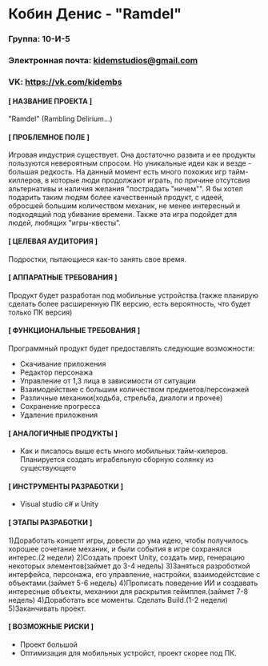 # Кобин Денис - "Ramdel"
### Группа: 10-И-5
### Электронная почта: kidemstudios@gmail.com
### VK: https://vk.com/kidembs
#### [ НАЗВАНИЕ ПРОЕКТА ]
"Ramdel" (Rambling Delirium...)
#### [ ПРОБЛЕМНОЕ ПОЛЕ ]
Игровая индустрия существует. Она достаточно развита и ее продукты пользуются невероятным спросом. Но уникальные идеи как и везде - большая редкость. На данный момент есть много похожих игр тайм-киллеров, в которые люди продолжают играть, по причине отсутсвия альтернативы и наличия желания "пострадать "ничем"". Я бы хотел подарить таким людям более качественный продукт, с идеей, обросшей большим количеством механик, не менее интересный и подходящий под убивание времени. Также эта игра подойдет для людей, любящих "игры-квесты".
#### [ ЦЕЛЕВАЯ АУДИТОРИЯ ]
Подростки, пытающиеся как-то занять свое время.
#### [ АППАРАТНЫЕ ТРЕБОВАНИЯ ]
Продукт будет разработан под мобильные устройства.(также планирую сделать более расширенную ПК версию, есть вероятность, что будет только ПК версия)
#### [ ФУНКЦИОНАЛЬНЫЕ ТРЕБОВАНИЯ ]
Программный продукт будет предоставлять следующие возможности:
* Скачивание приложения
* Редактор персонажа
* Управление от 1,3 лица в зависимости от ситуации
* Взаимодействие с большим количеством предметов/персонажей
* Различные механики(ходьба, стрельба, диалоги и прочее)
* Сохранение прогресса
* Удаление приложения
#### [ АНАЛОГИЧНЫЕ ПРОДУКТЫ ]
* Как и писалось выше есть много мобильных тайм-килеров. Планируется создать играбельную сборную солянку из существующего
#### [ ИНСТРУМЕНТЫ РАЗРАБОТКИ ]
* Visual studio c# и Unity
#### [ ЭТАПЫ РАЗРАБОТКИ ]
1)Доработать концепт игры, довести до ума идею, чтобы получилось хорошее сочетание механик, и были события в игре сохранялся интерес.(2 недели)
2)Создать проект Unity, создать мир, генерацию некоторых элементов(займет до 3-4 недель)
3)Заняться разроботкой интерфейса, персонажа, его управление, настройки, взаимодейстсвие с объектами.(займет 5-6 недель)
4)Прописать поведение ИИ и создавать интересные объекты, механики для раскрытия геймплея.(займет 7-8 недель)
4)Доработать все моменты. Сделать Build.(1-2 недели)
5)Заканчивать проект.

#### [ ВОЗМОЖНЫЕ РИСКИ ]
* Проект большой
* Оптимизация для мобильных устройст, проект скорее под ПК.
